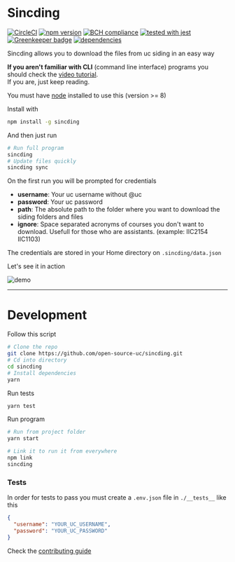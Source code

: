 # Sincding

[![CircleCI](https://circleci.com/gh/open-source-uc/sincding.svg?style=svg)](https://circleci.com/gh/open-source-uc/sincding)
[![npm version](https://badge.fury.io/js/sincding.svg)](https://badge.fury.io/js/sincding)
[![BCH compliance](https://bettercodehub.com/edge/badge/open-source-uc/sincding?branch=dev)](https://bettercodehub.com/)
[![tested with jest](https://img.shields.io/badge/tested_with-jest-99424f.svg)](https://github.com/facebook/jest)
[![Greenkeeper badge](https://badges.greenkeeper.io/open-source-uc/sincding.svg)](https://greenkeeper.io/)
[![dependencies](https://david-dm.org/open-source-uc/sincding.svg)](https://david-dm.org/open-source-uc/sincding)

Sincding allows you to download the files from uc siding in an easy way

**If you aren't familiar with CLI** (command line interface) programs you should check the [video tutorial](https://github.com/open-source-uc/sincding/blob/assets/tutorial.mp4).  
If you are, just keep reading.

You must have [node](https://nodejs.org) installed to use this (version >= 8)

Install with
```bash
npm install -g sincding
```

And then just run
```bash
# Run full program
sincding
# Update files quickly
sincding sync
```

On the first run you will be prompted for credentials
- **username**: Your uc username without @uc
- **password**: Your uc password
- **path**: The absolute path to the folder where you want to download the siding folders and files
- **ignore**: Space separated acronyms of courses you don't want to download. Usefull for those who are assistants. (example: IIC2154 IIC1103)

The credentials are stored in your Home directory on `.sincding/data.json`

Let's see it in action

![demo](https://github.com/open-source-uc/sincding/blob/assets/demo.gif)

***

# Development

Follow this script
```bash
# Clone the repo
git clone https://github.com/open-source-uc/sincding.git
# Cd into directory
cd sincding
# Install dependencies
yarn
```

Run tests
```bash
yarn test
```

Run program
```bash
# Run from project folder
yarn start

# Link it to run it from everywhere
npm link
sincding
```

### Tests

In order for tests to pass you must create a `.env.json` file in `./__tests__` like this
```json
{
  "username": "YOUR_UC_USERNAME",
  "password": "YOUR_UC_PASSWORD"
}
```

Check the [contributing guide](https://github.com/open-source-uc/sincding/blob/dev/CONTRIBUTING.md)
